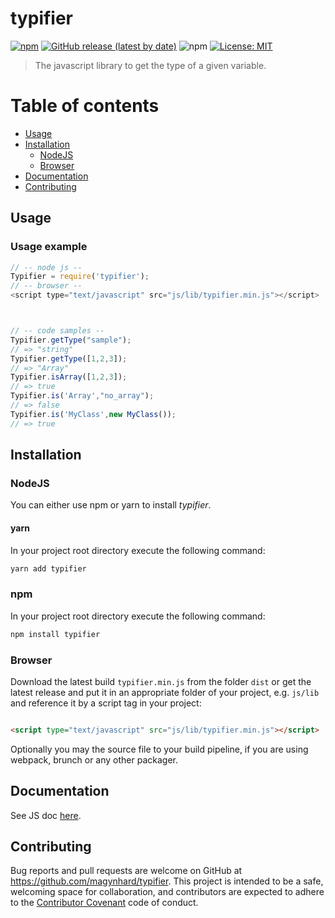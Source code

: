 # typifier

[![npm](https://img.shields.io/npm/v/typifier?color=default&style=plastic&logo=npm)](https://www.npmjs.com/package/typifier)
[![GitHub release (latest by date)](https://img.shields.io/github/v/release/magynhard/typifier?color=default&label=browser&logo=javascript&style=plastic)](https://github.com/magynhard/typifier/releases)
![npm](https://img.shields.io/npm/dt/typifier?color=blue&style=plastic)
[![License: MIT](https://img.shields.io/badge/License-MIT-gold.svg?style=plastic&logo=mit)](LICENSE)

> The javascript library to get the type of a given variable.

# Table of contents

* [Usage](#usage)
* [Installation](#installation)
    * [NodeJS](#installation_node_js)
    * [Browser](#installation_browser)
* [Documentation](#documentation)
* [Contributing](#contributing)

<a name="usage"></a>

## Usage

### Usage example

```js
// -- node js --
Typifier = require('typifier');
// -- browser --
<script type="text/javascript" src="js/lib/typifier.min.js"></script>



// -- code samples --
Typifier.getType("sample");
// => "string"
Typifier.getType([1,2,3]);
// => "Array"
Typifier.isArray([1,2,3]);
// => true 
Typifier.is('Array',"no_array");
// => false 
Typifier.is('MyClass',new MyClass());
// => true
```

<a name="installation"></a>

## Installation

### NodeJS

You can either use npm or yarn to install *typifier*.

#### yarn

In your project root directory execute the following command:

```bash
yarn add typifier
```

### npm

In your project root directory execute the following command:

```bash
npm install typifier
```

### Browser

Download the latest build `typifier.min.js` from the folder `dist` or get the latest release
and put it in an appropriate folder of your project, e.g. `js/lib`
and reference it by a script tag in your project:

```html

<script type="text/javascript" src="js/lib/typifier.min.js"></script>
```

Optionally you may the source file to your build pipeline, if you are using webpack, brunch or any other packager.

<a name="documentation"></a>

## Documentation
See JS doc [here](doc/typifier.jsdoc.md).


<a name="contributing"></a>

## Contributing

Bug reports and pull requests are welcome on GitHub at https://github.com/magynhard/typifier. This project is intended
to be a safe, welcoming space for collaboration, and contributors are expected to adhere to
the [Contributor Covenant](http://contributor-covenant.org) code of conduct.

